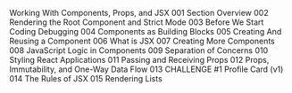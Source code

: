 Working With Components, Props, and JSX
001 Section Overview
002 Rendering the Root Component and Strict Mode
003 Before We Start Coding Debugging
004 Components as Building Blocks
005 Creating And Reusing a Component
006 What is JSX
007 Creating More Components
008 JavaScript Logic in Components
009 Separation of Concerns
010 Styling React Applications
011 Passing and Receiving Props
012 Props, Immutability, and One-Way Data Flow
013 CHALLENGE #1 Profile Card (v1)
014 The Rules of JSX
015 Rendering Lists